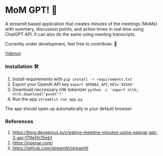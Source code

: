 # MoM GPT! 🤗

A streamlit based application that creates minutes of the meetings (MoMs) with summary, discussion points, and action times in real time using ChatGPT API. It can also do the same using meeting transcripts.

Currently under development, feel free to contribute. 🤝

[!(demo)](tmp/demo.mp4)

### Installation 🛠️

1. Install requirements with `pip install -r requirements.txt`
2. Export your OpenAI API key `export OPENAI_API_KEY='XXXXX'`
3. Download neccessary nltk tokenizer `python -c 'import nltk; nltk.download("punkt")'`
4. Run the app `streamlit run app.py`

The app should open up automatically in your default browser.

### References

1. https://blog.devgenius.io/creating-meeting-minutes-using-openai-gpt-3-api-f79e5fc15eb1
2. https://openai.com/
3. https://github.com/streamlit/streamlit
